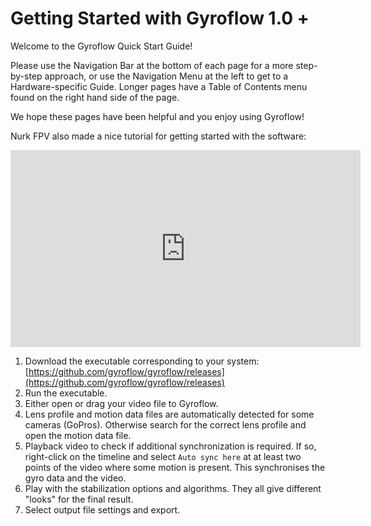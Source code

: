 # Getting Started with Gyroflow 1.0 +

Welcome to the Gyroflow Quick Start Guide!

Please use the Navigation Bar at the bottom of each page for a more step-by-step approach, or use the Navigation Menu at the left to get to a Hardware-specific Guide. Longer pages have a Table of Contents menu found on the right hand side of the page.

We hope these pages have been helpful and you enjoy using Gyroflow!

Nurk FPV also made a nice tutorial for getting started with the software:

<iframe width="560" height="315" src="https://www.youtube.com/embed/QAds3x8UU1w" frameborder="0" allow="accelerometer; autoplay; clipboard-write; encrypted-media; gyroscope; picture-in-picture" allowfullscreen></iframe>
<br>

1. Download the executable corresponding to your system: [https://github.com/gyroflow/gyroflow/releases](https://github.com/gyroflow/gyroflow/releases)
2. Run the executable.
3. Either open or drag your video file to Gyroflow.
4. Lens profile and motion data files are automatically detected for some cameras (GoPros). Otherwise search for the correct lens profile and open the motion data file.
5. Playback video to check if additional synchronization is required. If so, right-click on the timeline and select `Auto sync here` at at least two points of the video where some motion is present. This synchronises the gyro data and the video.
6. Play with the stabilization options and algorithms. They all give different "looks" for the final result.
7. Select output file settings and export.
